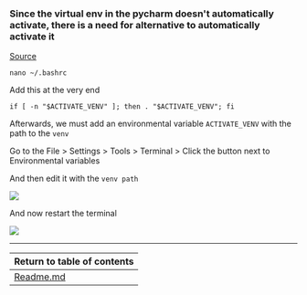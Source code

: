 ### Since the virtual env in the pycharm doesn't automatically activate, there is a need for alternative to automatically activate it

[Source](https://intellij-support.jetbrains.com/hc/en-us/community/posts/360004168199-Unable-to-start-virtual-environment-virtualenv-in-wsl-in-integrated-terminal)

```shell
nano ~/.bashrc
```

Add this at the very end

```shell
if [ -n "$ACTIVATE_VENV" ]; then . "$ACTIVATE_VENV"; fi
```

Afterwards, we must add an environmental variable `ACTIVATE_VENV` with the path
to the `venv`

Go to the File > Settings > Tools > Terminal > Click the button next to Environmental variables

And then edit it with the `venv path`

![](https://i.imgur.com/WxbvDis.png)

And now restart the terminal

![](https://i.imgur.com/PKG7Btu.png)

---

| Return to table of contents |
|-----------------------------|
| [Readme.md](README.md)      |


